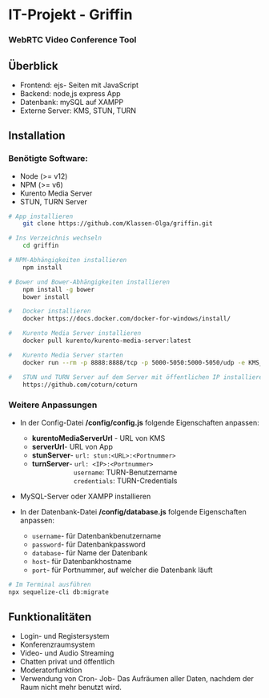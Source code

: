 # IT-Projekt - Griffin

### WebRTC Video Conference Tool

## Überblick
- Frontend: ejs- Seiten mit JavaScript
- Backend: node,js express App
- Datenbank: mySQL auf XAMPP
- Externe Server: KMS, STUN, TURN

## Installation
### Benötigte Software:
- Node (>= v12)
- NPM (>= v6)
- Kurento Media Server
- STUN, TURN Server

```sh
# App installieren
    git clone https://github.com/Klassen-Olga/griffin.git

# Ins Verzeichnis wechseln
	cd griffin

# NPM-Abhängigkeiten installieren
	npm install

# Bower und Bower-Abhängigkeiten installieren
	npm install -g bower
	bower install

#	Docker installieren
	docker https://docs.docker.com/docker-for-windows/install/

#	Kurento Media Server installieren
	docker pull kurento/kurento-media-server:latest

#	Kurento Media Server starten
	docker run --rm -p 8888:8888/tcp -p 5000-5050:5000-5050/udp -e KMS_MIN_PORT=5000 -e KMS_MAX_PORT=5050 kurento/kurento-media-server:latest

#	STUN und TURN Server auf dem Server mit öffentlichen IP installieren
	https://github.com/coturn/coturn
```
### Weitere Anpassungen

* In der Config-Datei **/config/config.js** folgende Eigenschaften anpassen:
	
    * **kurentoMediaServerUrl** - URL von KMS
    * **serverUrl**-              URL von App
    * **stunServer**-             ```url: stun:<URL>:<Portnummer>``` <br/>
    * **turnServer**-             ```url: <IP>:<Portnummer>``` <br/>&nbsp;&nbsp;&nbsp;&nbsp;&nbsp;&nbsp;&nbsp;&nbsp;&nbsp;&nbsp;&nbsp;&nbsp;&nbsp;&nbsp;&nbsp;&nbsp;&nbsp;&nbsp;&nbsp;&nbsp;  ```username```: TURN-Benutzername <br/> &nbsp;&nbsp;&nbsp;&nbsp;&nbsp;&nbsp;&nbsp;&nbsp;&nbsp;&nbsp;&nbsp;&nbsp;&nbsp;&nbsp;&nbsp;&nbsp;&nbsp;&nbsp;&nbsp;&nbsp;  ```credentials```: TURN-Credentials 
*	MySQL-Server oder XAMPP installieren

*	In der Datenbank-Datei **/config/database.js** folgende Eigenschaften anpassen:
	* ```username```- für Datenbankbenutzername
	* ```password```- für Datenbankpassword
	* ```database```- für Name der Datenbank
	* ```host```- für Datenbankhostname
	* ```port```- für Portnummer, auf welcher die Datenbank läuft
```sh
# Im Terminal ausführen
npx sequelize-cli db:migrate
```

## Funktionalitäten
*	Login- und Registersystem
*	Konferenzraumsystem
*	Video- und Audio Streaming
*	Chatten privat und öffentlich
*	Moderatorfunktion
*	Verwendung von Cron- Job- Das Aufräumen aller Daten, nachdem der Raum nicht mehr benutzt wird.

